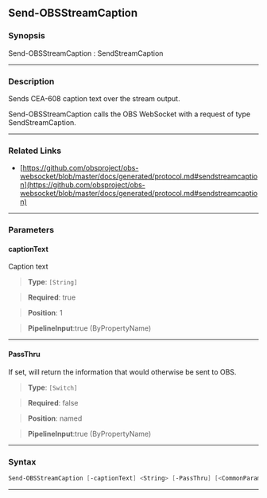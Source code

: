 Send-OBSStreamCaption
---------------------
### Synopsis
Send-OBSStreamCaption : SendStreamCaption

---
### Description

Sends CEA-608 caption text over the stream output.


Send-OBSStreamCaption calls the OBS WebSocket with a request of type SendStreamCaption.

---
### Related Links
* [https://github.com/obsproject/obs-websocket/blob/master/docs/generated/protocol.md#sendstreamcaption](https://github.com/obsproject/obs-websocket/blob/master/docs/generated/protocol.md#sendstreamcaption)



---
### Parameters
#### **captionText**

Caption text



> **Type**: ```[String]```

> **Required**: true

> **Position**: 1

> **PipelineInput**:true (ByPropertyName)



---
#### **PassThru**

If set, will return the information that would otherwise be sent to OBS.



> **Type**: ```[Switch]```

> **Required**: false

> **Position**: named

> **PipelineInput**:true (ByPropertyName)



---
### Syntax
```PowerShell
Send-OBSStreamCaption [-captionText] <String> [-PassThru] [<CommonParameters>]
```
---
